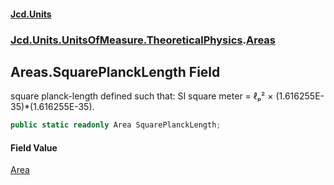 #### [Jcd.Units](index.md 'index')

### [Jcd.Units.UnitsOfMeasure.TheoreticalPhysics](Jcd.Units.UnitsOfMeasure.TheoreticalPhysics.md 'Jcd.Units.UnitsOfMeasure.TheoreticalPhysics').[Areas](Areas.md 'Jcd.Units.UnitsOfMeasure.TheoreticalPhysics.Areas')

## Areas.SquarePlanckLength Field

square planck-length defined such that: SI square meter = ℓₚ² × (1.616255E-35)*(1.616255E-35).

```csharp
public static readonly Area SquarePlanckLength;
```

#### Field Value

[Area](Area.md 'Jcd.Units.UnitTypes.Area')